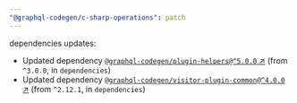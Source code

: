 ```yaml
---
"@graphql-codegen/c-sharp-operations": patch
---
```

dependencies updates:
  - Updated dependency [`@graphql-codegen/plugin-helpers@^5.0.0` ↗︎](https://www.npmjs.com/package/@graphql-codegen/plugin-helpers/v/5.0.0) (from `^3.0.0`, in `dependencies`)
  - Updated dependency [`@graphql-codegen/visitor-plugin-common@^4.0.0` ↗︎](https://www.npmjs.com/package/@graphql-codegen/visitor-plugin-common/v/4.0.0) (from `^2.12.1`, in `dependencies`)
